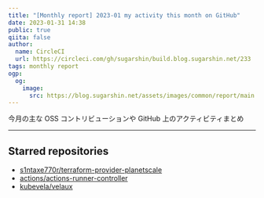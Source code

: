 ```yaml
---
title: "[Monthly report] 2023-01 my activity this month on GitHub"
date: 2023-01-31 14:38
public: true
qiita: false
author:
  name: CircleCI
  url: https://circleci.com/gh/sugarshin/build.blog.sugarshin.net/233
tags: monthly report
ogp:
  og:
    image:
      src: https://blog.sugarshin.net/assets/images/common/report/main.png
---
```


今月の主な OSS コントリビューションや GitHub 上のアクティビティまとめ

***

## Starred repositories

- [s1ntaxe770r/terraform-provider-planetscale](https://github.com/s1ntaxe770r/terraform-provider-planetscale)
- [actions/actions-runner-controller](https://github.com/actions/actions-runner-controller)
- [kubevela/velaux](https://github.com/kubevela/velaux)

